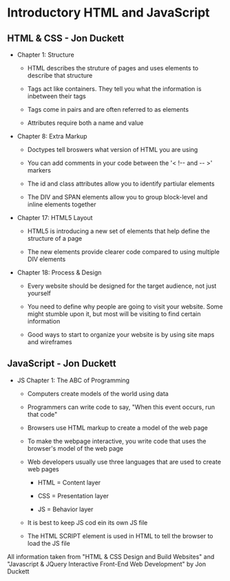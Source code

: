 # Introductory HTML and JavaScript

## HTML & CSS - Jon Duckett

- Chapter 1: Structure

  - HTML describes the struture of pages and uses elements to describe that structure
  
  - Tags act like containers. They tell you what the information is inbetween their tags

  - Tags come in pairs and are often referred to as elements

  - Attributes require both a name and value

- Chapter 8: Extra Markup

  - Doctypes tell broswers what version of HTML you are using

  - You can add comments in your code between the '< !-- and -- >' markers

  - The id and class attributes allow you to identify partiular elements

  - The DIV and SPAN elements allow you to group block-level and inline elements together

- Chapter 17: HTML5 Layout

  - HTML5 is introducing a new set of elements that help define the structure of a page

  - The new elements provide clearer code compared to using multiple DIV elements

- Chapter 18: Process & Design

  - Every website should be designed for the target audience, not just yourself

  - You need to define why people are going to visit your website. Some might stumble upon it, but most will be visiting to find certain information

  - Good ways to start to organize your website is by using site maps and wireframes

## JavaScript - Jon Duckett

- JS Chapter 1: The ABC of Programming

  - Computers create models of the world using data
  
  - Programmers can write code to say, "When this event occurs, run that code"

  - Browsers use HTML markup to create a model of the web page

  - To make the webpage interactive, you write code that uses the browser's model of the web page

  - Web developers usually use three languages that are used to create web pages

    - HTML = Content layer

    - CSS = Presentation layer

    - JS = Behavior layer

  - It is best to keep JS cod ein its own JS file

  - The HTML SCRIPT element is used in HTML to tell the browser to load the JS file

 All information taken from "HTML & CSS Design and Build Websites" and "Javascript & JQuery Interactive Front-End Web Development" by Jon Duckett